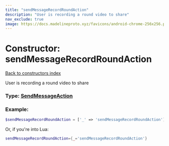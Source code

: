```yaml
---
title: "sendMessageRecordRoundAction"
description: "User is recording a round video to share"
nav_exclude: true
image: https://docs.madelineproto.xyz/favicons/android-chrome-256x256.png
---
```

# Constructor: sendMessageRecordRoundAction  
[Back to constructors index](index.md)



User is recording a round video to share




### Type: [SendMessageAction](../types/SendMessageAction.md)


### Example:

```php
$sendMessageRecordRoundAction = ['_' => 'sendMessageRecordRoundAction'];
```  


Or, if you're into Lua:

```lua
sendMessageRecordRoundAction={_='sendMessageRecordRoundAction'}

```


